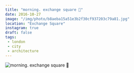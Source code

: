 ```yaml
---
title: "morning. exchange square 🔳"
date: 2016-10-27
image: "/img/photo/b8aeba15a51e3b2f30cf937203c79a81.jpg"
location: "Exchange Square"
instagram: true
draft: false
tags:
 - london
 - city
 - architecture
---
```


![morning. exchange square 🔳](/img/photo/b8aeba15a51e3b2f30cf937203c79a81.jpg)
